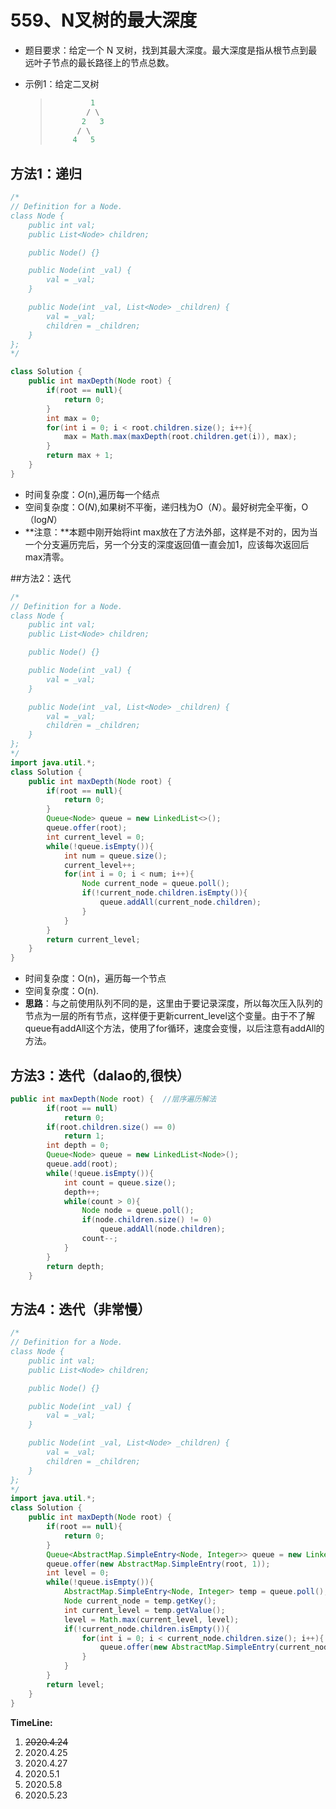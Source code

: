 # 559、N叉树的最大深度

- 题目要求：给定一个 N 叉树，找到其最大深度。最大深度是指从根节点到最远叶子节点的最长路径上的节点总数。

- 示例1：给定二叉树

  >```java
  >          1
  >         / \
  >        2   3
  >       / \     
  >      4   5
  >```

## 方法1：递归

```java
/*
// Definition for a Node.
class Node {
    public int val;
    public List<Node> children;

    public Node() {}

    public Node(int _val) {
        val = _val;
    }

    public Node(int _val, List<Node> _children) {
        val = _val;
        children = _children;
    }
};
*/

class Solution {
    public int maxDepth(Node root) {
        if(root == null){
            return 0;
        }
        int max = 0;
        for(int i = 0; i < root.children.size(); i++){
            max = Math.max(maxDepth(root.children.get(i)), max);
        }
        return max + 1;
    }
}
```

- 时间复杂度：*O*(n),遍历每一个结点
- 空间复杂度：O(*N*),如果树不平衡，递归栈为O（*N*）。最好树完全平衡，O（log*N*）
- **注意：**本题中刚开始将int max放在了方法外部，这样是不对的，因为当一个分支遍历完后，另一个分支的深度返回值一直会加1，应该每次返回后max清零。



##方法2：迭代

```java
/*
// Definition for a Node.
class Node {
    public int val;
    public List<Node> children;

    public Node() {}

    public Node(int _val) {
        val = _val;
    }

    public Node(int _val, List<Node> _children) {
        val = _val;
        children = _children;
    }
};
*/
import java.util.*;
class Solution {
    public int maxDepth(Node root) {
        if(root == null){
            return 0;
        }
        Queue<Node> queue = new LinkedList<>();
        queue.offer(root);
        int current_level = 0;
        while(!queue.isEmpty()){
            int num = queue.size();
            current_level++;
            for(int i = 0; i < num; i++){
                Node current_node = queue.poll();
                if(!current_node.children.isEmpty()){
                    queue.addAll(current_node.children);
                }
            }  
        }
        return current_level;
    }
}
```

- 时间复杂度：O(n)，遍历每一个节点
- 空间复杂度：O(n).
- **思路**：与之前使用队列不同的是，这里由于要记录深度，所以每次压入队列的节点为一层的所有节点，这样便于更新current_level这个变量。由于不了解queue有addAll这个方法，使用了for循环，速度会变慢，以后注意有addAll的方法。



## 方法3：迭代（dalao的,很快）

```java
public int maxDepth(Node root) {  //层序遍历解法
        if(root == null)
            return 0;
        if(root.children.size() == 0)
            return 1;
        int depth = 0;
        Queue<Node> queue = new LinkedList<Node>();
        queue.add(root);
        while(!queue.isEmpty()){
            int count = queue.size();
            depth++;
            while(count > 0){
                Node node = queue.poll();
                if(node.children.size() != 0)
                    queue.addAll(node.children);              
                count--;                
            }
        }
        return depth;        
    }
```





## 方法4：迭代（非常慢）

```java
/*
// Definition for a Node.
class Node {
    public int val;
    public List<Node> children;

    public Node() {}

    public Node(int _val) {
        val = _val;
    }

    public Node(int _val, List<Node> _children) {
        val = _val;
        children = _children;
    }
};
*/
import java.util.*;
class Solution {
    public int maxDepth(Node root) {
        if(root == null){
            return 0;
        }
        Queue<AbstractMap.SimpleEntry<Node, Integer>> queue = new LinkedList<>();
        queue.offer(new AbstractMap.SimpleEntry(root, 1));
        int level = 0;
        while(!queue.isEmpty()){
            AbstractMap.SimpleEntry<Node, Integer> temp = queue.poll();
            Node current_node = temp.getKey();
            int current_level = temp.getValue();
            level = Math.max(current_level, level);
            if(!current_node.children.isEmpty()){
                for(int i = 0; i < current_node.children.size(); i++){
                    queue.offer(new AbstractMap.SimpleEntry(current_node.children.get(i), current_level + 1));
                }
            }
        }
        return level;
    }
}
```



**TimeLine:**

1. ~~2020.4.24~~
2. 2020.4.25
3. 2020.4.27
4. 2020.5.1
5. 2020.5.8
6. 2020.5.23